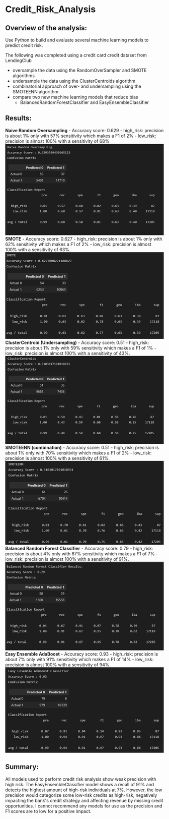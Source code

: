 # Credit_Risk_Analysis
 
## Overview of the analysis:
Use Python to build and evaluate several machine learning models to predict credit risk.

The following was completed using a credit card credit dataset from LendingClub
- oversample the data using the RandomOverSampler and SMOTE algorithms
- undersample the data using the ClusterCentroids algorithm
- combinatorial approach of over- and undersampling using the SMOTEENN algorithm
- compare two new machine learning models that reduce bias
    - BalancedRandomForestClassifier and EasyEnsembleClassifier

## Results: 
**Naive Random Oversampling** 
    - Accuracy score: 0.629
    - high_risk: precision is about 1% only with 57% sensitivity which makes a F1 of 2%
    - low_risk: precision is almost 100% with a sensitivity of 68%
![nro](https://github.com/HappyM0f0/Credit_Risk_Analysis/blob/main/Resources/nro.png)
**SMOTE**
    - Accuracy score: 0.627
    - high_risk: precision is about 1% only with 62% sensitivity which makes a F1 of 2%
    - low_risk: precision is almost 100% with a sensitivity of 63%.
![smote](https://github.com/HappyM0f0/Credit_Risk_Analysis/blob/main/Resources/smote.png)
**ClusterCentroid (Undersampling)**
    - Accuracy score: 0.51
    - high_risk: precision is about 1% only with 59% sensitivity which makes a F1 of 1%
    - low_risk: precision is almost 100% with a sensitivity of 43%.
![cc](https://github.com/HappyM0f0/Credit_Risk_Analysis/blob/main/Resources/cc.png)
**SMOTEENN (combination)**
    - Accuracy score: 0.51
    - high_risk: precision is about 1% only with 70% sensitivity which makes a F1 of 2%
    - low_risk: precision is almost 100% with a sensitivity of 61%.
![smoteenn](https://github.com/HappyM0f0/Credit_Risk_Analysis/blob/main/Resources/smoteenn.png)
**Balanced Random Forest Classifier**
    - Accuracy score: 0.79
    - high_risk: precision is about 4% only with 67% sensitivity which makes a F1 of 7%
    - low_risk: precision is almost 100% with a sensitivity of 91%.
![BRF](https://github.com/HappyM0f0/Credit_Risk_Analysis/blob/main/Resources/BRF.png)
**Easy Ensemble AdaBoost**
    - Accuracy score: 0.93
    - high_risk: precision is about 7% only with 91% sensitivity which makes a F1 of 14%
    - low_risk: precision is almost 100% with a sensitivity of 94%.
![EEC](https://github.com/HappyM0f0/Credit_Risk_Analysis/blob/main/Resources/eec.png)

## Summary: 
All models used to perform credit risk analysis show weak precision with high risk. The EasyEnsembleClassifier model shows a recall of 91% and detects the highest amount of high-risk individuals at 7%. However, the low precision would categorize some low-risk credits as high-risk, negatively impacting the bank's credit strategy and affecting revenue by missing credit opportunities. I cannot recommend any models for use as the precision and F1 scores are to low for a positive impact.